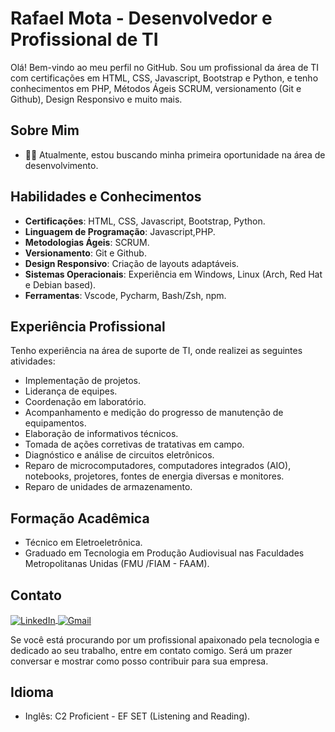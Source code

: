 # Rafael Mota - Desenvolvedor e Profissional de TI

Olá! Bem-vindo ao meu perfil no GitHub. Sou um profissional da área de TI com certificações em HTML, CSS, Javascript, Bootstrap e Python, e tenho conhecimentos em PHP, Métodos Ágeis SCRUM, versionamento (Git e Github), Design Responsivo e muito mais.

## Sobre Mim

- 👨‍💻 Atualmente, estou buscando minha primeira oportunidade na área de desenvolvimento.

## Habilidades e Conhecimentos

- **Certificações**: HTML, CSS, Javascript, Bootstrap, Python.
- **Linguagem de Programação**: Javascript,PHP.
- **Metodologias Ágeis**: SCRUM.
- **Versionamento**: Git e Github.
- **Design Responsivo**: Criação de layouts adaptáveis.
- **Sistemas Operacionais**: Experiência em Windows, Linux (Arch, Red Hat e Debian based).
- **Ferramentas**: Vscode, Pycharm, Bash/Zsh, npm.

## Experiência Profissional

Tenho experiência na área de suporte de TI, onde realizei as seguintes atividades:

- Implementação de projetos.
- Liderança de equipes.
- Coordenação em laboratório.
- Acompanhamento e medição do progresso de manutenção de equipamentos.
- Elaboração de informativos técnicos.
- Tomada de ações corretivas de tratativas em campo.
- Diagnóstico e análise de circuitos eletrônicos.
- Reparo de microcomputadores, computadores integrados (AIO), notebooks, projetores, fontes de energia diversas e monitores.
- Reparo de unidades de armazenamento.

## Formação Acadêmica

- Técnico em Eletroeletrônica.
- Graduado em Tecnologia em Produção Audiovisual nas Faculdades Metropolitanas Unidas (FMU /FIAM - FAAM).

## Contato
<a href="https://www.linkedin.com/in/rafaelfsmota/">
  <img src="https://img.icons8.com/color/48/000000/linkedin.png" alt="LinkedIn" style="vertical-align:middle">
</a>

<a href="mailto:coderafaelmota@gmail.com">
  <img src="https://img.icons8.com/color/48/000000/gmail--v1.png" alt="Gmail" style="vertical-align:middle">
</a>

Se você está procurando por um profissional apaixonado pela tecnologia e dedicado ao seu trabalho, entre em contato comigo. Será um prazer conversar e mostrar como posso contribuir para sua empresa.


## Idioma

- Inglês: C2 Proficient - EF SET (Listening and Reading).
